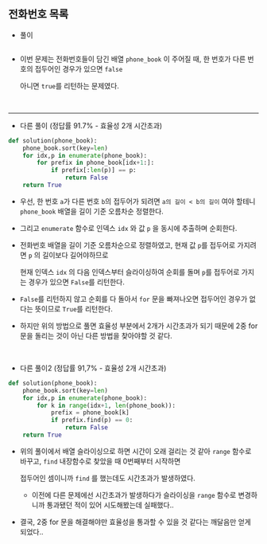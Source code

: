 ## 전화번호 목록    

- 풀이   

```python    

```    

- 이번 문제는 전화번호들이 담긴 배열 `phone_book` 이 주어질 때, 한 번호가 다른 번호의 접두어인 경우가 있으면 `false`     
  
  아니면 `true`를 리턴하는 문제였다.   
  

<br>    
<hr>     

- 다른 풀이 (정답률 91.7% - 효율성 2개 시간초과)     

```python    
def solution(phone_book):
    phone_book.sort(key=len)
    for idx,p in enumerate(phone_book):
        for prefix in phone_book[idx+1:]:
            if prefix[:len(p)] == p:
                return False
    return True
```    

- 우선, 한 번호 `a`가 다른 번호 `b`의 접두어가 되려면 `a의 길이 < b의 길이` 여야 할테니 `phone_book` 배열을 길이 기준 오름차순 정렬한다.    

- 그리고 `enumerate` 함수로 인덱스 `idx` 와 값 `p` 을 동시에 추출하며 순회한다.   

- 전화번호 배열을 길이 기준 오름차순으로 정렬하였고, 현재 값 `p`를 접두어로 가지려면 `p` 의 길이보다 길어야하므로    
  
  현재 인덱스 `idx` 의 다음 인덱스부터 슬라이싱하여 순회를 돌며 `p`를 접두어로 가지는 경우가 있으면 `False`를 리턴한다.         
  
- `False`를 리턴하지 않고 순회를 다 돌아서 `for` 문을 빠져나오면 접두어인 경우가 없다는 뜻이므로 `True`를 리턴한다.   

- 하지만 위의 방법으로 풀면 효율성 부분에서 2개가 시간초과가 되기 때문에 2중 for문을 돌리는 것이 아닌 다른 방법을 찾아야할 것 같다.    

<br>    

- 다른 풀이2 (정답률 91,7% - 효율성 2개 시간초과)    

```python   
def solution(phone_book):
    phone_book.sort(key=len)
    for idx,p in enumerate(phone_book):
        for k in range(idx+1, len(phone_book)):
            prefix = phone_book[k]
            if prefix.find(p) == 0:
                return False
    return True
```    

- 위의 풀이에서 배열 슬라이싱으로 하면 시간이 오래 걸리는 것 같아 `range` 함수로 바꾸고, `find` 내장함수로 찾았을 때 0번째부터 시작하면    
  
  접두어인 셈이니까 `find` 를 했는데도 시간초과가 발생하였다.    
  
  - 이전에 다른 문제에선 시간초과가 발생하다가 슬라이싱을 `range` 함수로 변경하니까 통과됐던 적이 있어 시도해봤는데 실패했다..   

- 결국, 2중 for 문을 해결해야만 효율성을 통과할 수 있을 것 같다는 깨달음만 얻게 되었다..    


